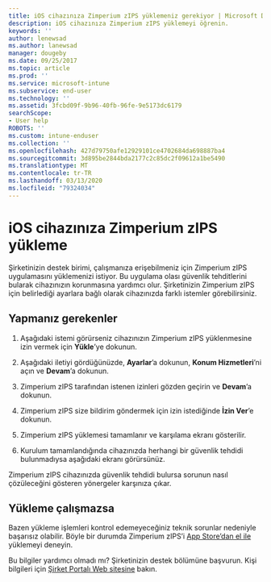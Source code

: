 ```yaml
---
title: iOS cihazınıza Zimperium zIPS yüklemeniz gerekiyor | Microsoft Docs
description: iOS cihazınıza Zimperium zIPS yüklemeyi öğrenin.
keywords: ''
author: lenewsad
ms.author: lanewsad
manager: dougeby
ms.date: 09/25/2017
ms.topic: article
ms.prod: ''
ms.service: microsoft-intune
ms.subservice: end-user
ms.technology: ''
ms.assetid: 3fcbd09f-9b96-40fb-96fe-9e5173dc6179
searchScope:
- User help
ROBOTS: ''
ms.custom: intune-enduser
ms.collection: ''
ms.openlocfilehash: 427d79750afe12929101ce4702684da698887ba4
ms.sourcegitcommit: 3d895be2844bda2177c2c85dc2f09612a1be5490
ms.translationtype: MT
ms.contentlocale: tr-TR
ms.lasthandoff: 03/13/2020
ms.locfileid: "79324034"
---
```

# <a name="install-zimperium-zips-on-your-ios-device"></a>iOS cihazınıza Zimperium zIPS yükleme

Şirketinizin destek birimi, çalışmanıza erişebilmeniz için Zimperium zIPS uygulamasını yüklemenizi istiyor. Bu uygulama olası güvenlik tehditlerini bularak cihazınızın korunmasına yardımcı olur. Şirketinizin Zimperium zIPS için belirlediği ayarlara bağlı olarak cihazınızda farklı istemler görebilirsiniz.

## <a name="what-you-need-to-do"></a>Yapmanız gerekenler 

1. Aşağıdaki istemi görürseniz cihazınızın Zimperium zIPS yüklenmesine izin vermek için **Yükle**’ye dokunun.

2. Aşağıdaki iletiyi gördüğünüzde, **Ayarlar**’a dokunun, **Konum Hizmetleri**’ni açın ve **Devam**’a dokunun.

3. Zimperium zIPS tarafından istenen izinleri gözden geçirin ve **Devam**’a dokunun.

4. Zimperium zIPS size bildirim göndermek için izin istediğinde **İzin Ver**’e dokunun.

5. Zimperium zIPS yüklemesi tamamlanır ve karşılama ekranı gösterilir.

6. Kurulum tamamlandığında cihazınızda herhangi bir güvenlik tehdidi bulunmadıysa aşağıdaki ekranı görürsünüz.

Zimperium zIPS cihazınızda güvenlik tehdidi bulursa sorunun nasıl çözüleceğini gösteren yönergeler karşınıza çıkar.

## <a name="if-the-installation-doesnt-work"></a>Yükleme çalışmazsa

Bazen yükleme işlemleri kontrol edemeyeceğiniz teknik sorunlar nedeniyle başarısız olabilir. Böyle bir durumda Zimperium zIPS’i [App Store’dan el ile](https://itunes.apple.com/app/zimperium-zips/id1030924459) yüklemeyi deneyin.

Bu bilgiler yardımcı olmadı mı? Şirketinizin destek bölümüne başvurun. Kişi bilgileri için [Şirket Portalı Web sitesine](https://go.microsoft.com/fwlink/?linkid=2010980) bakın.
